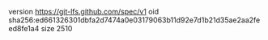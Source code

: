 version https://git-lfs.github.com/spec/v1
oid sha256:ed661326301dbfa2d7474a0e03179063b11d92e7d1b21d35ae2aa2feed8fe1a4
size 2510
